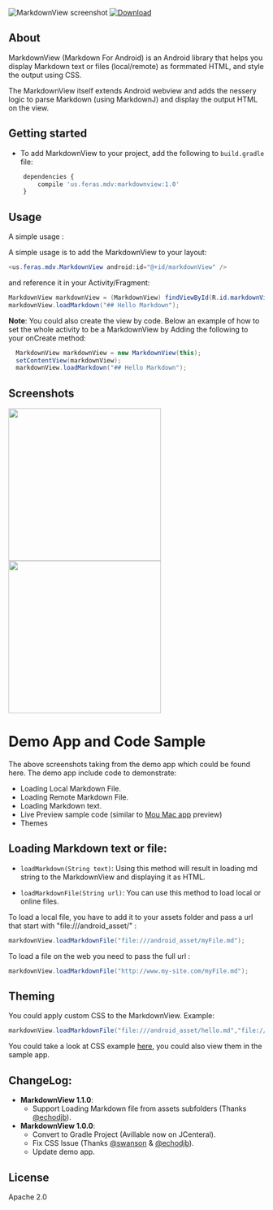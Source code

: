
![MarkdownView screenshot](http://i.imgur.com/EDDSxZK.jpg)
[ ![Download](https://api.bintray.com/packages/falnatsheh/maven/MarkdownView/images/download.svg) ](https://bintray.com/falnatsheh/maven/MarkdownView/_latestVersion)

## About

MarkdownView (Markdown For Android) is an Android library that helps you display Markdown text or files (local/remote) as formmated HTML, and style the output using CSS. 

The MarkdownView itself extends Android webview and adds the nessery logic to parse Markdown (using MarkdownJ) and display the output HTML on the view. 

## Getting started

- To add MarkdownView to your project, add the following to `build.gradle` file:
```javascript
	dependencies { 
	    compile 'us.feras.mdv:markdownview:1.0'
	}
```

## Usage

A simple usage :

 
A simple usage is to add the MarkdownView to your layout: 

```java
<us.feras.mdv.MarkdownView android:id="@+id/markdownView" />
```

and reference it in your Activity/Fragment:  

```java
MarkdownView markdownView = (MarkdownView) findViewById(R.id.markdownView);
markdownView.loadMarkdown("## Hello Markdown"); 
```
**Note**:
You could also create the view by code. Below an example of how to set the whole activity to be a MarkdownView by Adding the following to your onCreate method:

```java
  MarkdownView markdownView = new MarkdownView(this);
  setContentView(markdownView);
  markdownView.loadMarkdown("## Hello Markdown"); 
```

## Screenshots

<img src="http://i.imgur.com/gY8eXaj.jpg" width="300"> 
<img src="http://i.imgur.com/ETHYbCv.jpg" width="300"> 

# Demo App and Code Sample

The above screenshots taking from the demo app which could be found here. The demo app include code to demonstrate: 

- Loading Local Markdown File. 
- Loading Remote Markdown File. 
- Loading Markdown text.
- Live Preview sample code (similar to [Mou Mac app](http://25.io/mou/) preview)
- Themes

## Loading Markdown text or file: 

- `loadMarkdown(String text)`:
Using this method will result in loading md string to the MarkdownView and displaying it as HTML. 

 
- `loadMarkdownFile(String url)`:
You can use this method to load local or online files. 

To load a local file, you have to add it to your assets folder and pass a url that start with "file:///android_asset/" : 

```java
markdownView.loadMarkdownFile("file:///android_asset/myFile.md");
```

To load a file on the web you need to pass the full url :    

```java
markdownView.loadMarkdownFile("http://www.my-site.com/myFile.md");
```

## Theming

You could apply custom CSS to the MarkdownView. Example: 

```java
markdownView.loadMarkdownFile("file:///android_asset/hello.md","file:///android_asset/MyCustomTheme.css");
```
You could take a look at CSS example [here](https://github.com/falnatsheh/MarkdownView/tree/master/MarkdownViewDemo/assets/markdown_css_themes), you could also view them in the sample app.

## ChangeLog: 

- **MarkdownView 1.1.0**:
	- Support Loading Markdown file from assets subfolders (Thanks [@echodjb](https://github.com/DiegoRosado)). 
- **MarkdownView 1.0.0**:
	- Convert to Gradle Project (Avillable now on JCenteral). 
	- Fix CSS Issue (Thanks [@swanson](https://github.com/swanson) & [@echodjb](https://github.com/echodjb)). 
	- Update demo app.  

						
## License
Apache 2.0
